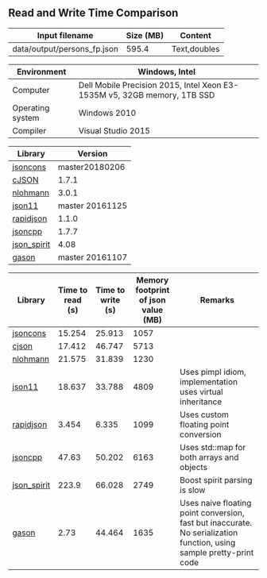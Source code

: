 
## Read and Write Time Comparison


Input filename|Size (MB)|Content
---|---|---
data/output/persons_fp.json|595.4|Text,doubles

Environment|Windows, Intel
---|---
Computer|Dell Mobile Precision 2015, Intel Xeon E3-1535M v5, 32GB memory, 1TB SSD
Operating system|Windows 2010
Compiler|Visual Studio 2015

Library|Version
---|---
[jsoncons](https://github.com/danielaparker/jsoncons)|master20180206
[cJSON](https://github.com/DaveGamble/cJSON)|1.7.1
[nlohmann](https://github.com/nlohmann/json)|3.0.1
[json11](https://github.com/dropbox/json11)|master 20161125
[rapidjson](https://github.com/miloyip/rapidjson)|1.1.0
[jsoncpp](https://github.com/open-source-parsers/jsoncpp)|1.7.7
[json_spirit](http://www.codeproject.com/Articles/20027/JSON-Spirit-A-C-JSON-Parser-Generator-Implemented)|4.08
[gason](https://github.com/vivkin/gason)|master 20161107

Library|Time to read (s)|Time to write (s)|Memory footprint of json value (MB)|Remarks
---|---|---|---|---
[jsoncons](https://github.com/danielaparker/jsoncons)|15.254|25.913|1057|
[cjson](https://github.com/DaveGamble/cJSON)|17.412|46.747|5713|
[nlohmann](https://github.com/nlohmann/json)|21.575|31.839|1230|
[json11](https://github.com/dropbox/json11)|18.637|33.788|4809|Uses pimpl idiom, implementation uses virtual inheritance
[rapidjson](https://github.com/miloyip/rapidjson)|3.454|6.335|1099|Uses custom floating point conversion
[jsoncpp](https://github.com/open-source-parsers/jsoncpp)|47.63|50.202|6163|Uses std::map for both arrays and objects
[json_spirit](http://www.codeproject.com/Articles/20027/JSON-Spirit-A-C-JSON-Parser-Generator-Implemented)|223.9|66.028|2749|Boost spirit parsing is slow
[gason](https://github.com/vivkin/gason)|2.73|44.464|1635|Uses naive floating point conversion, fast but inaccurate. No serialization function, using sample pretty-print code

